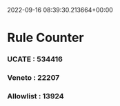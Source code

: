 2022-09-16 08:39:30.213664+00:00
# Rule Counter 
 ### UCATE : 534416

 ### Veneto : 22207

 ### Allowlist : 13924